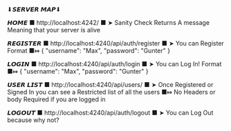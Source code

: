 ⬇︎𝙎𝙀𝙍𝙑𝙀𝙍 𝙈𝘼𝙋⬇︎

𝙃𝙊𝙈𝙀
■ http://localhost:4242/ ■
➤ Sanity Check
    Returns A message Meaning that your server is alive

𝙍𝙀𝙂𝙄𝙎𝙏𝙀𝙍
■ http://localhost:4240/api/auth/register ■
➤ You can Register
    Format ■⤇ { "username": "Max", "password": "Gunter" }

𝙇𝙊𝙂𝙄𝙉
■ http://localhost:4240/api/auth/login ■
➤ You can Log In!
    Format ■⤇ { "username": "Max", "password": "Gunter" }

𝙐𝙎𝙀𝙍 𝙇𝙄𝙎𝙏
■ http://localhost:4240/api/users/ ■
➤ Once Registered or Signed In you can see a Restricted list of all the users
    ■⤇ No Headers or body Required if you are logged in

𝙇𝙊𝙂𝙊𝙐𝙏
■ http://localhost:4240/api/auth/logout ■
➤ You can Log Out because why not?